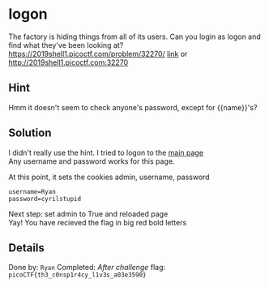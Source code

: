 # logon
The factory is hiding things from all of its users. 
Can you login as logon and find what they've been looking at? 
https://2019shell1.picoctf.com/problem/32270/ 
[link](https://2019shell1.picoctf.com/problem/32270/) or http://2019shell1.picoctf.com:32270

## Hint
Hmm it doesn't seem to check anyone's password, except for {{name}}'s?

## Solution
I didn't really use the hint. I tried to logon to the [main page](https://2019shell1.picoctf.com/problem/32270/)    
Any username and password works for this page.  

At this point, it sets the cookies admin, username, password
```admin=False
username=Ryan
password=cyrilstupid
```

Next step: set admin to True and reloaded page  
Yay! You have recieved the flag in big red bold letters  


## Details
Done by: `Ryan`
Completed: *After challenge*
flag: `picoCTF{th3_c0nsp1r4cy_l1v3s_a03e3590}`
